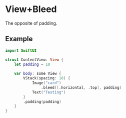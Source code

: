 # View+Bleed

The opposite of padding.

## Example
```swift
import SwiftUI

struct ContentView: View {
    let padding = 10
    
    var body: some View {
        VStack(spacing: 10) {
            Image("card")
                .bleed([.horizontal, .top], padding)
            Text("Testing")
        }
        .padding(padding)
    }
}
```
